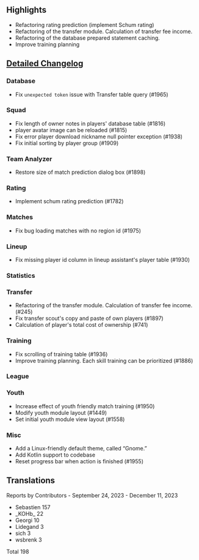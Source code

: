 

## Highlights
* Refactoring rating prediction (implement Schum rating)
* Refactoring of the transfer module. Calculation of transfer fee income.
* Refactoring of the database prepared statement caching.
* Improve training planning 

## [Detailed Changelog](https://github.com/ho-dev/HattrickOrganizer/issues?q=milestone%3A8.0)

### Database
* Fix `unexpected token` issue with Transfer table query (#1965)

### Squad
* Fix length of owner notes in players' database table (#1816)
* player avatar image can be reloaded (#1815)
* Fix error player download nickname null pointer exception (#1938)
* Fix initial sorting by player group (#1909)

### Team Analyzer
* Restore size of match prediction dialog box (#1898)

### Rating
* Implement schum rating prediction (#1782)

### Matches
* Fix bug loading matches with no region id (#1975)

### Lineup
* Fix missing player id column in lineup assistant's player table (#1930)

### Statistics

### Transfer
* Refactoring of the transfer module. Calculation of transfer fee income. (#245)
* Fix transfer scout's copy and paste of own players (#1897)
* Calculation of player's total cost of ownership (#741)

### Training
* Fix scrolling of training table (#1936)
* Improve training planning. Each skill training can be prioritized (#1886)

### League

### Youth
* Increase effect of youth friendly match training (#1950)
* Modify youth module layout (#1449)
* Set initial youth module view layout (#1558)

### Misc
* Add a Linux-friendly default theme, called “Gnome.”
* Add Kotlin support to codebase
* Reset progress bar when action is finished (#1955)

## Translations

Reports by Contributors - September 24, 2023 - December 11, 2023

* Sebastien 157
* \_KOHb\_ 22
* Georgi 10
* Lidegand 3
* sich 3
* wsbrenk 3

Total 198
